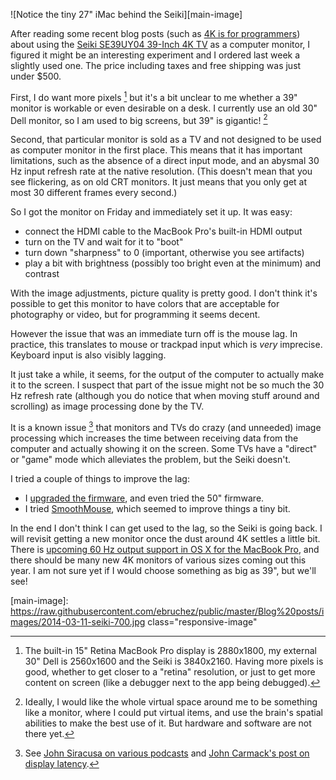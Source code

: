 ![Notice the tiny 27" iMac behind the Seiki][main-image]

After reading some recent blog posts (such as [4K is for programmers][4k]) about using the [Seiki SE39UY04 39-Inch 4K TV][seiki] as a computer monitor, I figured it might be an interesting experiment and I ordered last week a slightly used one. The price including taxes and free shipping was just under $500.

First, I do want more pixels [^pixels] but it's a bit unclear to me whether a 39" monitor is workable or even desirable on a desk. I currently use an old 30" Dell monitor, so I am used to big screens, but 39" is gigantic! [^ideal]

Second, that particular monitor is sold as a TV and not designed to be used as computer monitor in the first place. This means that it has important limitations, such as the absence of a direct input mode, and an abysmal 30 Hz input refresh rate at the native resolution. (This doesn't mean that you see flickering, as on old CRT monitors. It just means that you only get at most 30 different frames every second.)

So I got the monitor on Friday and immediately set it up. It was easy:

- connect the HDMI cable to the MacBook Pro's built-in HDMI output
- turn on the TV and wait for it to "boot"
- turn down "sharpness" to 0 (important, otherwise you see artifacts)
- play a bit with brightness (possibly too bright even at the minimum) and contrast

With the image adjustments, picture quality is pretty good. I don't think it's possible to get this monitor to have colors that are acceptable for photography or video, but for programming it seems decent.

However the issue that was an immediate turn off is the mouse lag. In practice, this translates to mouse or trackpad input which is *very* imprecise. Keyboard input is also visibly lagging.

It just take a while, it seems, for the output of the computer to actually make it to the screen. I suspect that part of the issue might not be so much the 30 Hz refresh rate (although you do notice that when moving stuff around and scrolling) as image processing done by the TV.

It is a known issue [^latency] that monitors and TVs do crazy (and unneeded) image processing which increases the time between receiving data from the computer and actually showing it on the screen. Some TVs have a "direct" or "game" mode which alleviates the problem, but the Seiki doesn't.

I tried a couple of things to improve the lag:

- I [upgraded the firmware][firmware], and even tried the 50" firmware.
- I tried [SmoothMouse][smooth], which seemed to improve things a tiny bit.

In the end I don't think I can get used to the lag, so the Seiki is going back. I will revisit getting a new monitor once the dust around 4K settles a little bit. There is [upcoming 60 Hz output support in OS X for the MacBook Pro][osx], and there should be many new 4K monitors of various sizes coming out this year. I am not sure yet if I would choose something as big as 39", but we'll see!

[^pixels]: The built-in 15" Retina MacBook Pro display is 2880x1800, my external 30" Dell is 2560x1600 and the Seiki is 3840x2160. Having more pixels is good, whether to get closer to a "retina" resolution, or just to get more content on screen (like a debugger next to the app being debugged).

[^ideal]: Ideally, I would like the whole virtual space around me to be something like a monitor, where I could put virtual items, and use the brain's spatial abilities to make the best use of it. But hardware and software are not there yet.

[^latency]: See [John Siracusa on various podcasts][siracusa] and [John Carmack's post on display latency][carmack].



[4k]: http://tiamat.tsotech.com/4k-is-for-programmers
[seiki]: http://www.amazon.com/gp/product/B00DOPGO2G/
[siracusa]: http://atp.fm/episodes/43-brilliance-enhancer
[carmack]: http://www.altdevblogaday.com/2013/02/22/latency-mitigation-strategies/
[firmware]: http://www.seiki.com/support/downloads.php
[smooth]: http://smoothmouse.com/
[firefox]: http://blog.bruchez.name/2014/01/firefox-vs-chrome.html
[chromium]: http://code.google.com/p/chromium/issues/detail?id=319580
[osx]: http://arstechnica.com/apple/2014/03/first-os-x-10-9-3-beta-comes-with-improved-4k-display-support/

[main-image]: https://raw.githubusercontent.com/ebruchez/public/master/Blog%20posts/images/2014-03-11-seiki-700.jpg class="responsive-image"